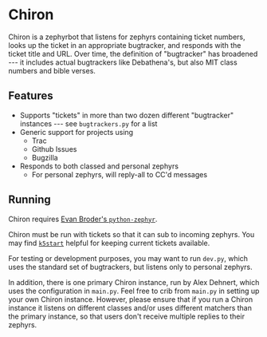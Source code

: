 Chiron
======

Chiron is a zephyrbot that listens for zephyrs containing ticket numbers, looks
up the ticket in an appropriate bugtracker, and responds with the ticket title
and URL. Over time, the definition of "bugtracker" has broadened --- it
includes actual bugtrackers like Debathena's, but also MIT class numbers and
bible verses.

Features
--------

- Supports "tickets" in more than two dozen different "bugtracker" instances --- see `bugtrackers.py` for a list
- Generic support for projects using
    - Trac
    - Github Issues
    - Bugzilla
- Responds to both classed and personal zephyrs
    - For personal zephyrs, will reply-all to CC'd messages

Running
-------

Chiron requires [Evan Broder's
`python-zephyr`](https://github.com/ebroder/python-zephyr).

Chiron must be run with tickets so that it can sub to incoming zephyrs. You may
find [`k5start`](http://www.eyrie.org/~eagle/software/kstart/) helpful for
keeping current tickets available.

For testing or development purposes, you may want to run `dev.py`, which uses
the standard set of bugtrackers, but listens only to personal zephyrs.

In addition, there is one primary Chiron instance, run by Alex Dehnert, which
uses the configuration in `main.py`. Feel free to crib from `main.py` in
setting up your own Chiron instance. However, please ensure that if you run a
Chiron instance it listens on different classes and/or uses different matchers
than the primary instance, so that users don't receive multiple replies to
their zephyrs.
